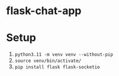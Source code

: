 # flask-chat-app

# Setup 
1. `python3.11 -m venv venv --without-pip`
2. `source venv/bin/activate/`
3. `pip install flask flask-socketio`

